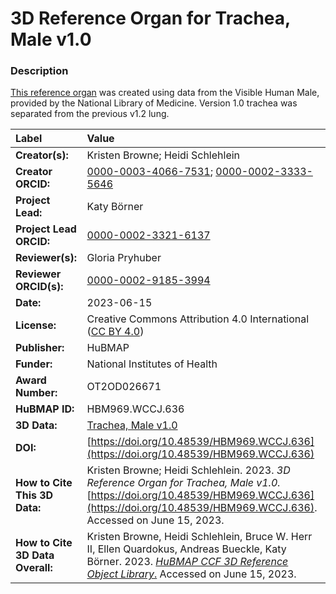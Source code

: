 # 3D Reference Organ for Trachea, Male v1.0

### Description
[This reference organ](https://humanatlas.io/3d-reference-library) was created using data from the Visible Human Male, provided by the National Library of Medicine. Version 1.0 trachea was separated from the previous v1.2 lung.

| Label | Value |
| :------------- |:-------------|
| **Creator(s):** | Kristen Browne; Heidi Schlehlein |
| **Creator ORCID:** | [0000-0003-4066-7531](https://orcid.org/0000-0003-4066-7531); [0000-0002-3333-5646](https://orcid.org/0000-0002-3333-5646)|
| **Project Lead:** | Katy B&ouml;rner |
| **Project Lead ORCID:** | [0000-0002-3321-6137](https://orcid.org/0000-0002-3321-6137) |
| **Reviewer(s):** | Gloria Pryhuber |
| **Reviewer ORCID(s):** |[0000-0002-9185-3994](https://doi.org/10.5072/0000-0002-9185-3994)|
| **Date:** | 2023-06-15 |
| **License:** | Creative Commons Attribution 4.0 International ([CC BY 4.0](https://creativecommons.org/licenses/by/4.0/)) |
| **Publisher:** | HuBMAP |
| **Funder:** | National Institutes of Health |
| **Award Number:** | OT2OD026671 |
| **HuBMAP ID:** | HBM969.WCCJ.636 |
| **3D Data:** | [Trachea, Male v1.0](https://hubmapconsortium.github.io/ccf-releases/v1.4/models/3d-vh-m-trachea.glb) |
| **DOI:** | [https://doi.org/10.48539/HBM969.WCCJ.636](https://doi.org/10.48539/HBM969.WCCJ.636) |
| **How to Cite This 3D Data:** |  Kristen Browne; Heidi Schlehlein. 2023. *3D Reference Organ for Trachea, Male v1.0.* [https://doi.org/10.48539/HBM969.WCCJ.636](https://doi.org/10.48539/HBM969.WCCJ.636). Accessed on June 15, 2023. |
| **How to Cite 3D Data Overall:** | Kristen Browne, Heidi Schlehlein, Bruce W. Herr II, Ellen Quardokus, Andreas Bueckle, Katy B&ouml;rner. 2023. [*HuBMAP CCF 3D Reference Object Library*.](https://humanatlas.io/3d-reference-library) Accessed on June 15, 2023. | 
